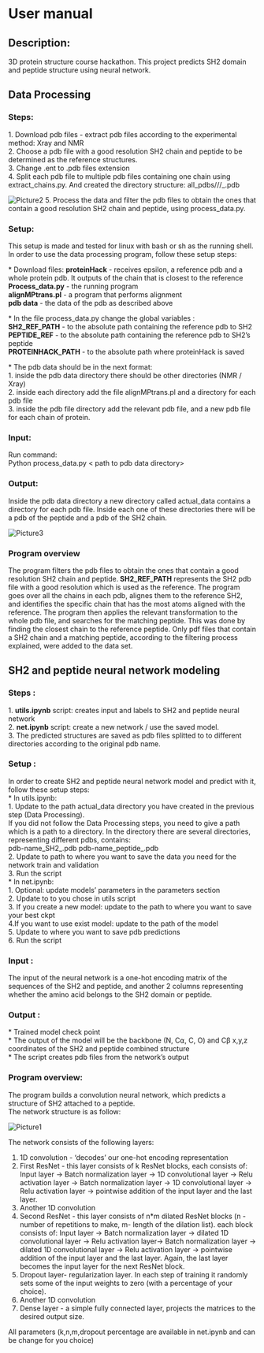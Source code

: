 <h1>User manual</h1>

<h2>Description:</h2>
3D protein structure course hackathon. This project predicts SH2 domain and peptide structure using neural network.

<h2>Data Processing</h2>
<h3>Steps:</h3>
1. Download pdb files - 
extract pdb files according to the experimental method: Xray and NMR<br>
2. Choose a pdb file with a good resolution SH2 chain and peptide to be determined as the reference structures.<br>
3. Change .ent to .pdb files extension<br>
4. Split each pdb file to multiple pdb files containing one chain using extract_chains.py. And created the directory structure: all_pdbs/<Xray|NMR>/<pdb_id>/<pdb_id>_<chain_id>.pdb <br>

![Picture2](https://user-images.githubusercontent.com/58668084/174499907-a1ff017e-cf37-4f53-bf10-6ac4a48dcad6.png)
5. Process the data and filter the pdb files to obtain the ones that contain a good resolution SH2 chain and peptide, using process_data.py.<br>

<h3>Setup:</h3>
This setup is made and tested for linux with bash or sh as the running shell.
In order to use the data processing program, follow these setup steps:<br>
<p>* Download files:  
<b>proteinHack</b> - receives epsilon,  a reference pdb and a whole protein pdb. It outputs <chain> <start index> <end index> of the chain that is closest to the reference
<b>Process_data.py</b> - the running program<br>
 <b>alignMPtrans.pl</b> - a program that performs alignment<br>
 <b>pdb data</b> - the data of the pdb as described above<br></p>
<p>* In the file process_data.py change the global variables : <br>
 <b>SH2_REF_PATH</b> - to the absolute path containing the reference pdb to SH2<br>
 <b>PEPTIDE_REF</b> -  to the  absolute path containing the reference pdb to SH2’s peptide<br>
 <b>PROTEINHACK_PATH</b> - to the absolute path where proteinHack is saved<br></p>
 <p>* The pdb data should be in the next format:<br>
1. inside the pdb data directory there should be other directories (NMR / Xray) <br>
2. inside each directory add the file alignMPtrans.pl and a directory for each pdb file  <br>
3. inside the pdb file directory add the relevant pdb file, and a new pdb file for each chain of protein.</p> 

 <h3>Input: </h3>
Run command: <br>
Python process_data.py < path to pdb data directory> 

<h3>Output: </h3>
Inside the pdb data directory a new directory called actual_data contains a directory for each pdb file. Inside each one of these directories there will be a pdb of the peptide and a pdb of the SH2 chain. <br>
 
![Picture3](https://user-images.githubusercontent.com/58668084/174499951-6e6a64f5-8981-46eb-8739-a8c5b85c25b6.png)


<h3>Program overview</h3>
The program filters the pdb files to obtain the ones that contain a good resolution SH2 chain and peptide.<b> SH2_REF_PATH</b> represents the SH2 pdb file with a good resolution which is used as the reference. The program goes over all the chains in each pdb, alignes them to the reference SH2, and identifies the specific chain that has the most atoms aligned with the reference. The program then applies the relevant transformation to the whole pdb file, and searches for the matching peptide. This was done by finding the closest chain to the reference peptide. Only pdf files that contain a SH2 chain and a matching peptide, according to the filtering process explained, were added to the data set.<br>

 
 <h2>SH2 and peptide neural network modeling</h2>
<h3>Steps :</h3>
 1. <b>utils.ipynb</b> script: creates input and labels to SH2 and peptide neural network<br>
 2. <b>net.ipynb</b> script: create a new network / use the saved model. <br>
3. The predicted structures are saved as pdb files splitted to to different directories according to the original pdb name.<br>
<h3>Setup :</h3>
In order to create SH2 and peptide neural network model
and predict with it, follow these setup steps: <br>
* In utils.ipynb: <br> 
    1. Update <data_path> to the path actual_data directory you have created in the previous step (Data     Processing). <br>
    If you did not follow the Data Processing steps, you need to give a path which is a path to a       directory. In the directory there are several directories, representing different pdbs, contains:<br>
    pdb-name_SH2_<chain_id>.pdb 	pdb-name_peptide_<chain_id>.pdb<br>
    2. Update <save_path> to path to where you want to save the data you need for the network train and validation <br>
    3. Run the script <br>
* In net.ipynb: <br>
    1. Optional: update models’ parameters in the parameters section <br>
    2. Update <data_path> to to <save_path> you chose in utils script <br>
    3. If you create a new model: update <ckpt_best_path> to the path to where you want to save your best ckpt <br>
    4.If you want to use exist model: update  <ckpt_path> to the path of the model <br>
    5. Update <save_path> to where you want to save pdb predictions <br>
    6. Run the script<br>

<h3>Input : </h3>
 The input of the neural network is a one-hot encoding matrix of the sequences of the SH2 and peptide, and another 2 columns representing whether the amino acid belongs to the SH2 domain or peptide.
 
<h3>Output : </h3>
* Trained model check point <br>
* The output of the model will be the backbone (N, C⍺, C, O) and Cβ x,y,z coordinates of the SH2 and peptide combined structure <br>
* The script creates pdb files from the network’s output <br>

 <h3>Program overview:</h3>
The program builds a convolution neural network, which predicts a structure of SH2 attached to a peptide.<br>
The network structure is as follow:<br>
 
 ![Picture1](https://user-images.githubusercontent.com/58668084/174499800-97bf4fd4-f687-4359-a710-5ebc24efc63b.png)

 The network consists of the following layers: <br>
1. 1D convolution - ‘decodes’ our one-hot encoding representation<br>
2. First ResNet - this layer consists of k ResNet blocks, each consists of: Input layer -> Batch normalization layer -> 1D convolutional layer -> Relu activation layer -> Batch normalization layer -> 1D convolutional layer -> Relu activation layer -> pointwise addition of the input layer and the last layer. <br>
3. Another 1D convolution <br>
4. Second ResNet - this layer consists of n*m dilated ResNet blocks (n - number of repetitions to make, m- length of the dilation list). each block consists of: Input layer -> Batch normalization layer -> dilated 1D convolutional layer -> Relu activation layer-> Batch normalization layer -> dilated 1D convolutional layer -> Relu activation layer -> pointwise addition of the input layer and the last layer. Again, the last layer becomes the input layer for the next ResNet block.<br>
5. Dropout layer- regularization layer. In each step of training it randomly sets some of the input weights to zero (with a percentage of your choice). <br>
6. Another 1D convolution <br>
7. Dense layer - a simple fully connected layer, projects the matrices to the desired output size.<br>

All parameters (k,n,m,dropout percentage are available in net.ipynb and can be change for you choice)

 


 
